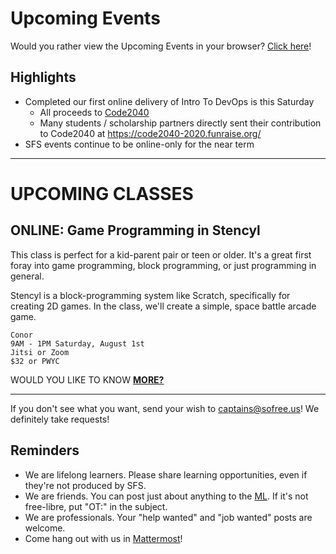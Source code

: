 # Upcoming Events

Would you rather view the Upcoming Events in your browser? [Click here](https://gitlab.com/sofreeus/sofreeus/blob/master/upcoming-events.md)!


## Highlights

* Completed our first online delivery of Intro To DevOps is this Saturday
  - All proceeds to [Code2040](www.code2040.org)
  - Many students / scholarship partners directly sent their contribution to Code2040 at https://code2040-2020.funraise.org/
* SFS events continue to be online-only for the near term

---

# UPCOMING CLASSES


## ONLINE: Game Programming in Stencyl

This class is perfect for a kid-parent pair or teen or older. It's a great first foray into game programming, block programming, or just programming in general.

Stencyl is a block-programming system like Scratch, specifically for creating 2D games. In the class, we'll create a simple, space battle arcade game.

    Conor
    9AM - 1PM Saturday, August 1st
    Jitsi or Zoom
    $32 or PWYC

WOULD YOU LIKE TO KNOW [**MORE?**](https://www.meetup.com/sofreeus/events/271910527/)

---

If you don't see what you want, send your wish to captains@sofree.us! We definitely take requests!

## Reminders

* We are lifelong learners. Please share learning opportunities, even if they're not produced by SFS.
* We are friends. You can post just about anything to the [ML](http://lists.sofree.us/cgi-bin/mailman/listinfo/sfs). If it's not free-libre, put "OT:" in the subject.
* We are professionals. Your "help wanted" and "job wanted" posts are welcome.
* Come hang out with us in [Mattermost](http://mm.sofree.us/sfs-team/channels/town-square)!
